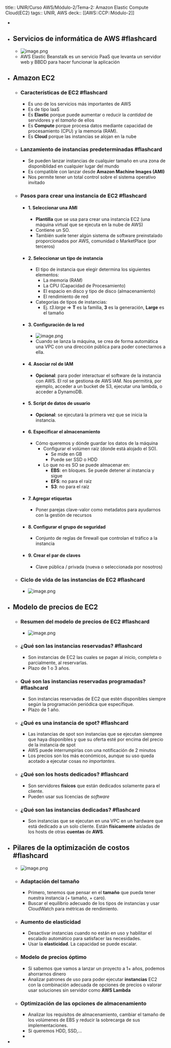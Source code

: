 title:: UNIR/Curso AWS/Módulo-2/Tema-2: Amazon Elastic Compute Cloud(EC2)
tags:: UNIR, AWS
deck:: [[AWS::CCP::Módulo-2]]

-
- ## Servicios de informática de AWS #flashcard
	- ![image.png](../assets/image_1665761621374_0.png)
	- AWS Elastic Beanstalk es un servicio PaaS que levanta un servidor web y BBDD para hacer funcionar la aplicación
- ## Amazon EC2
	- ### Características de EC2 #flashcard
		- Es uno de los servicios más importantes de AWS
		- Es de tipo IaaS
		- Es **Elastic** porque puede aumentar o reducir la *cantidad* de servidores y el *tamaño* de ellos
		- Es **Compute** porque procesa datos mediante capacidad de procesamiento (CPU) y la memoria (RAM).
		- Es **Cloud** porque las instancias se alojan en la nube
	- ### Lanzamiento de instancias predeterminadas #flashcard
		- Se pueden lanzar instancias de cualquier tamaño en una zona de disponiblidad en cualquier lugar del mundo
		- Es compatible con lanzar desde **Amazon Machine Images (AMI)**
		- Nos permite tener un total control sobre el sistema operativo invitado
	- ### Pasos para crear una instancia de EC2 #flashcard
		- #### 1. Seleccionar una AMI
			- **Plantilla** que se usa para crear una instancia EC2 (una máquina virtual que se ejecuta en la nube de AWS)
			- Contiene un SO.
			- También suele tener algún sistema de software preinstalado proporcionados por AWS, comunidad o MarketPlace (por terceros)
		- #### 2. Seleccionar un tipo de instancia
			- El tipo de instancia que elegir determina los siguientes elementos:
				- La memoria (RAM)
				- La CPU (Capacidad de Procesamiento)
				- El espacio en disco y tipo de disco (almacenamiento)
				- El rendimiento de red
			- Categorías de tipos de instancias:
				- Ej. *t3.large* => **T** es la familia, **3** es la generación, **Large** es el tamaño
		- #### 3. Configuración de la red
			- ![image.png](../assets/image_1665762548492_0.png)
			- Cuando se lanza la máquina, se crea de forma automática una VPC con una dirección pública para poder conectarnos a ella.
		- #### 4. Asociar rol de IAM
			- **Opcional**: para poder interactuar el software de la instancia con AWS. El rol se gestiona de AWS IAM. Nos permitirá, por ejemplo, acceder a un bucket de S3, ejecutar una lambda, o acceder a DynamoDB.
		- #### 5. Script de datos de usuario
			- **Opcional**: se ejecutará la primera vez que se inicia la instancia.
		- #### 6. Especificar el almacenamiento
			- Cómo queremos y dónde guardar los datos de la máquina
				- Configurar el volúmen raíz (donde está alojado el SO).
					- Se mide en GB
					- Puede ser SSD o HDD
				- Lo que no es SO se puede almacenar en:
					- **EBS**: en bloques. Se puede detener al instancia y sigue
					- **EFS**: no para el raíz
					- **S3**: no para el raíz
		- #### 7. Agregar etiquetas
			- Poner parejas clave-valor como metadatos para ayudarnos con la gestión de recursos
		- #### 8. Configurar el grupo de seguridad
			- Conjunto de reglas de firewall que controlan el tráfico a la instancia
		- #### 9. Crear el par de claves
			- Clave pública / privada (nueva o seleccionada por nosotros)
	- ### Ciclo de vida de las instancias de EC2 #flashcard
		- ![image.png](../assets/image_1665763348645_0.png)
- ## Modelo de precios de EC2
	- ### Resumen del modelo de precios de EC2 #flashcard
		- ![image.png](../assets/image_1665763533297_0.png)
	- ### ¿Qué son las instancias reservadas? #flashcard
		- Son instancias de EC2 las cuales se pagan al inicio, completa o parcialmente, al reservarlas.
		- Plazo de 1 o 3 años.
	- ### Qué son las instancias reservadas programadas? #flashcard
		- Son instancias reservadas de EC2 que estén disponibles siempre según la programación periódica que especifique.
		- Plazo de 1 año.
	- ### ¿Qué es una instancia de spot? #flashcard
		- Las instancias de spot son instancias que se ejecutan siempree que haya disponibles y que su oferta esté por encima del precio de la instancia de spot
		- AWS puede interrumpirlas con una notificación de 2 minutos
		- Los precios son los más económicos, aunque su uso queda acotado a ejecutar cosas *no importantes*.
	- ### ¿Qué son los hosts dedicados? #flashcard
		- Son servidores **físicos** que están dedicados solamente para el cliente.
		- Pueden usar sus licencias de *software*
	- ### ¿Qué son las instancias dedicadas? #flashcard
		- Son instancias que se ejecutan en una VPC en un hardware que está dedicado a un solo cliente. Están **físicamente** aisladas de los hosts de otras **cuentas** de **AWS**.
- ## Pilares de la optimización de costos #flashcard
	- ![image.png](../assets/image_1665764048371_0.png)
	- ### Adaptación del tamaño
		- Primero, tenemos que pensar en el **tamaño** que pueda tener nuestra instancia (+ tamaño, + caro).
		- Buscar el equilibrio adecuado de los tipos de instancias y usar CloudWatch para métricas de rendimiento.
	- ### Aumento de elasticidad
		- Desactivar instancias cuando no están en uso y habilitar el escalado automático para satisfacer las necesidades.
		- Usar la **elasticidad**. La capacidad se puede escalar.
	- ### Modelo de precios óptimo
		- Si sabemos que vamos a lanzar un proyecto a 1+ años, podemos ahorrarnos dinero
		- Analizar patrones de uso para poder ejecutar **instancias** EC2 con la combinación adecuada de opciones de precios o valorar usar soluciones sin servidor como **AWS Lambda**
	- ### Optimización de las opciones de almacenamiento
		- Analizar los requisitos de almacenamiento, cambiar el tamaño de los volúmenes de EBS y reducir la sobrecarga de sus implementaciones.
		- Si queremos HDD, SSD,...
		-
-